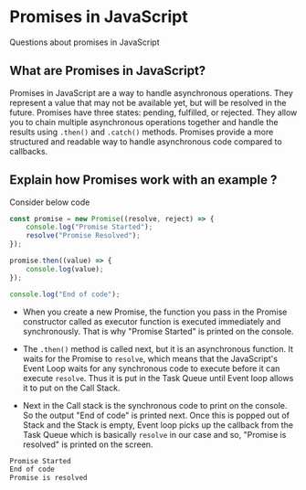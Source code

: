# Promises in JavaScript
Questions about promises in JavaScript

## What are Promises in JavaScript?
Promises in JavaScript are a way to handle asynchronous operations. They represent a value that may not be available yet, but will be resolved in the future. 
Promises have three states: pending, fulfilled, or rejected.
They allow you to chain multiple asynchronous operations together and handle the results using `.then()` and `.catch()` methods. Promises provide a more structured and readable way to handle asynchronous code compared to callbacks.

## Explain how Promises work with an example ?
Consider below code

```js
const promise = new Promise((resolve, reject) => {
    console.log("Promise Started");
    resolve("Promise Resolved");
});

promise.then((value) => {
    console.log(value);
});

console.log("End of code");

```

- When you create a new Promise, the function you pass in the Promise constructor called as executor function is executed immediately and synchronously. That is why "Promise Started" is printed on the console.

- The `.then()` method is called next, but it is an asynchronous function. It waits for the Promise to `resolve`, which means that the JavaScript's Event Loop waits for any synchronous code to execute before it can execute `resolve`. Thus it is put in the Task Queue until Event loop allows it to put on the Call Stack.

- Next in the Call stack is the synchronous code to print on the console. So the output "End of code" is printed next. Once this is popped out of Stack and the Stack is empty, Event loop picks up the callback from the Task Queue which is basically `resolve` in our case and so, "Promise is resolved" is printed on the screen.

```cmd
Promise Started
End of code
Promise is resolved
```
